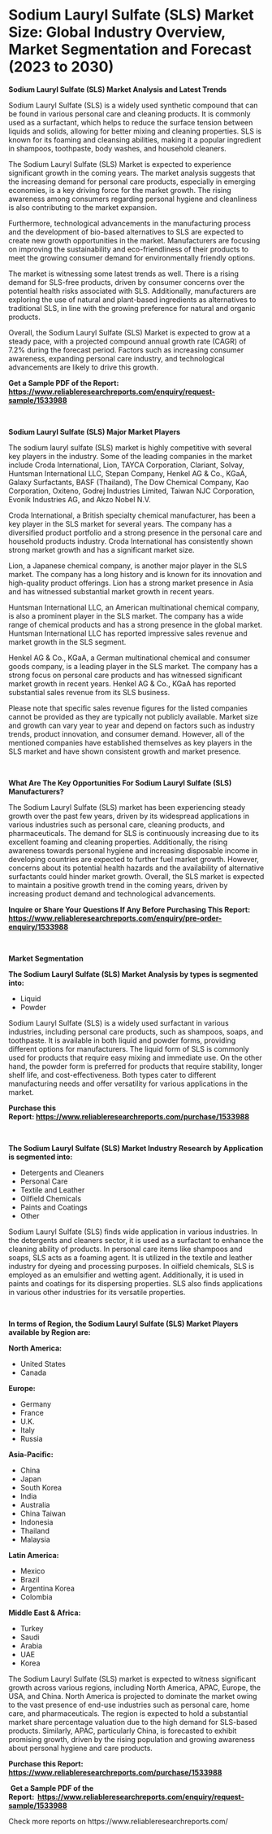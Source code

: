 <p><h1>Sodium Lauryl Sulfate (SLS) Market Size: Global Industry Overview, Market Segmentation and Forecast (2023 to 2030)</h1></p><p><strong>Sodium Lauryl Sulfate (SLS) Market Analysis and Latest Trends</strong></p>
<p><p>Sodium Lauryl Sulfate (SLS) is a widely used synthetic compound that can be found in various personal care and cleaning products. It is commonly used as a surfactant, which helps to reduce the surface tension between liquids and solids, allowing for better mixing and cleaning properties. SLS is known for its foaming and cleansing abilities, making it a popular ingredient in shampoos, toothpaste, body washes, and household cleaners.</p><p>The Sodium Lauryl Sulfate (SLS) Market is expected to experience significant growth in the coming years. The market analysis suggests that the increasing demand for personal care products, especially in emerging economies, is a key driving force for the market growth. The rising awareness among consumers regarding personal hygiene and cleanliness is also contributing to the market expansion.</p><p>Furthermore, technological advancements in the manufacturing process and the development of bio-based alternatives to SLS are expected to create new growth opportunities in the market. Manufacturers are focusing on improving the sustainability and eco-friendliness of their products to meet the growing consumer demand for environmentally friendly options.</p><p>The market is witnessing some latest trends as well. There is a rising demand for SLS-free products, driven by consumer concerns over the potential health risks associated with SLS. Additionally, manufacturers are exploring the use of natural and plant-based ingredients as alternatives to traditional SLS, in line with the growing preference for natural and organic products.</p><p>Overall, the Sodium Lauryl Sulfate (SLS) Market is expected to grow at a steady pace, with a projected compound annual growth rate (CAGR) of 7.2% during the forecast period. Factors such as increasing consumer awareness, expanding personal care industry, and technological advancements are likely to drive this growth.</p></p>
<p><strong>Get a Sample PDF of the Report:&nbsp; <a href="https://www.reliableresearchreports.com/enquiry/request-sample/1533988">https://www.reliableresearchreports.com/enquiry/request-sample/1533988</a></strong></p>
<p>&nbsp;</p>
<p><strong>Sodium Lauryl Sulfate (SLS) Major Market Players</strong></p>
<p><p>The sodium lauryl sulfate (SLS) market is highly competitive with several key players in the industry. Some of the leading companies in the market include Croda International, Lion, TAYCA Corporation, Clariant, Solvay, Huntsman International LLC, Stepan Company, Henkel AG & Co., KGaA, Galaxy Surfactants, BASF (Thailand), The Dow Chemical Company, Kao Corporation, Oxiteno, Godrej Industries Limited, Taiwan NJC Corporation, Evonik Industries AG, and Akzo Nobel N.V.</p><p>Croda International, a British specialty chemical manufacturer, has been a key player in the SLS market for several years. The company has a diversified product portfolio and a strong presence in the personal care and household products industry. Croda International has consistently shown strong market growth and has a significant market size.</p><p>Lion, a Japanese chemical company, is another major player in the SLS market. The company has a long history and is known for its innovation and high-quality product offerings. Lion has a strong market presence in Asia and has witnessed substantial market growth in recent years.</p><p>Huntsman International LLC, an American multinational chemical company, is also a prominent player in the SLS market. The company has a wide range of chemical products and has a strong presence in the global market. Huntsman International LLC has reported impressive sales revenue and market growth in the SLS segment.</p><p>Henkel AG & Co., KGaA, a German multinational chemical and consumer goods company, is a leading player in the SLS market. The company has a strong focus on personal care products and has witnessed significant market growth in recent years. Henkel AG & Co., KGaA has reported substantial sales revenue from its SLS business.</p><p>Please note that specific sales revenue figures for the listed companies cannot be provided as they are typically not publicly available. Market size and growth can vary year to year and depend on factors such as industry trends, product innovation, and consumer demand. However, all of the mentioned companies have established themselves as key players in the SLS market and have shown consistent growth and market presence.</p></p>
<p>&nbsp;</p>
<p><strong>What Are The Key Opportunities For Sodium Lauryl Sulfate (SLS) Manufacturers?</strong></p>
<p><p>The Sodium Lauryl Sulfate (SLS) market has been experiencing steady growth over the past few years, driven by its widespread applications in various industries such as personal care, cleaning products, and pharmaceuticals. The demand for SLS is continuously increasing due to its excellent foaming and cleaning properties. Additionally, the rising awareness towards personal hygiene and increasing disposable income in developing countries are expected to further fuel market growth. However, concerns about its potential health hazards and the availability of alternative surfactants could hinder market growth. Overall, the SLS market is expected to maintain a positive growth trend in the coming years, driven by increasing product demand and technological advancements.</p></p>
<p><strong>Inquire or Share Your Questions If Any Before Purchasing This Report: <a href="https://www.reliableresearchreports.com/enquiry/pre-order-enquiry/1533988">https://www.reliableresearchreports.com/enquiry/pre-order-enquiry/1533988</a></strong></p>
<p>&nbsp;</p>
<p><strong>Market Segmentation</strong></p>
<p><strong>The Sodium Lauryl Sulfate (SLS) Market Analysis by types is segmented into:</strong></p>
<p><ul><li>Liquid</li><li>Powder</li></ul></p>
<p><p>Sodium Lauryl Sulfate (SLS) is a widely used surfactant in various industries, including personal care products, such as shampoos, soaps, and toothpaste. It is available in both liquid and powder forms, providing different options for manufacturers. The liquid form of SLS is commonly used for products that require easy mixing and immediate use. On the other hand, the powder form is preferred for products that require stability, longer shelf life, and cost-effectiveness. Both types cater to different manufacturing needs and offer versatility for various applications in the market.</p></p>
<p><strong>Purchase this Report:&nbsp;<a href="https://www.reliableresearchreports.com/purchase/1533988">https://www.reliableresearchreports.com/purchase/1533988</a></strong></p>
<p>&nbsp;</p>
<p><strong>The Sodium Lauryl Sulfate (SLS) Market Industry Research by Application is segmented into:</strong></p>
<p><ul><li>Detergents and Cleaners</li><li>Personal Care</li><li>Textile and Leather</li><li>Oilfield Chemicals</li><li>Paints and Coatings</li><li>Other</li></ul></p>
<p><p>Sodium Lauryl Sulfate (SLS) finds wide application in various industries. In the detergents and cleaners sector, it is used as a surfactant to enhance the cleaning ability of products. In personal care items like shampoos and soaps, SLS acts as a foaming agent. It is utilized in the textile and leather industry for dyeing and processing purposes. In oilfield chemicals, SLS is employed as an emulsifier and wetting agent. Additionally, it is used in paints and coatings for its dispersing properties. SLS also finds applications in various other industries for its versatile properties.</p></p>
<p>&nbsp;</p>
<p><strong>In terms of Region, the Sodium Lauryl Sulfate (SLS) Market Players available by Region are:</strong></p>
<p>
    <p> <strong> North America: </strong>
        <ul>
            <li>United States</li>
            <li>Canada</li>
        </ul>
        </p> 
    <p> <strong> Europe: </strong>
        <ul>
            <li>Germany</li>
            <li>France</li>
            <li>U.K.</li>
            <li>Italy</li>
            <li>Russia</li>
        </ul>
        </p> 
    <p> <strong> Asia-Pacific: </strong>
        <ul>
            <li>China</li>
            <li>Japan</li>
            <li>South Korea</li>
            <li>India</li>
            <li>Australia</li>
            <li>China Taiwan</li>
            <li>Indonesia</li>
            <li>Thailand</li>
            <li>Malaysia</li>
        </ul>
        </p> 
    <p> <strong> Latin America: </strong>
        <ul>
            <li>Mexico</li>
            <li>Brazil</li>
            <li>Argentina Korea</li>
            <li>Colombia</li>
        </ul>
        </p> 
    <p> <strong> Middle East & Africa: </strong>
        <ul>
            <li>Turkey</li>
            <li>Saudi</li>
            <li>Arabia</li>
            <li>UAE</li>
            <li>Korea</li>
        </ul>
    </p>
    </p>
<p><p>The Sodium Lauryl Sulfate (SLS) market is expected to witness significant growth across various regions, including North America, APAC, Europe, the USA, and China. North America is projected to dominate the market owing to the vast presence of end-use industries such as personal care, home care, and pharmaceuticals. The region is expected to hold a substantial market share percentage valuation due to the high demand for SLS-based products. Similarly, APAC, particularly China, is forecasted to exhibit promising growth, driven by the rising population and growing awareness about personal hygiene and care products.</p></p>
<p><strong>Purchase this Report: <a href="https://www.reliableresearchreports.com/purchase/1533988">https://www.reliableresearchreports.com/purchase/1533988</a></strong></p>
<p>&nbsp;<strong>Get a Sample PDF of the Report:&nbsp;&nbsp;<a href="https://www.reliableresearchreports.com/enquiry/request-sample/1533988">https://www.reliableresearchreports.com/enquiry/request-sample/1533988</a></strong></p>
<p><strong></strong></p>
<p>Check more reports on https://www.reliableresearchreports.com/</p>